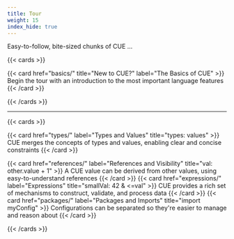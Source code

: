 ```yaml
---
title: Tour
weight: 15
index_hide: true
---
```


Easy-to-follow, bite-sized chunks of CUE ...

{{< cards >}}

{{< card href="basics/" title="New to CUE?" label="The Basics of CUE" >}}
  Begin the tour with an introduction to the most important language features
{{< /card >}}

{{< /cards >}}

<hr>

{{< cards >}}

{{< card href="types/" label="Types and Values" title="types: values" >}}
  CUE merges the concepts of types and values, enabling clear and concise constraints
{{< /card >}}

{{< card href="references/" label="References and Visibility" title="val: other.value + 1" >}}
  A CUE value can be derived from other values, using easy-to-understand references
{{< /card >}}
{{< card href="expressions/" label="Expressions" title="smallVal: 42 & <=val" >}}
  CUE provides a rich set of mechanisms to construct, validate, and process data
{{< /card >}}
{{< card href="packages/" label="Packages and Imports" title="import myConfig" >}}
  Configurations can be separated so they're easier to manage and reason about
{{< /card >}}

{{< /cards >}}

<!-- TODO:postLG
*This tour of CUE is being actively developed, and its contents may migrate
into other sections of the CUE documentation site over time. In particular the
[Language Guide]({{</* relref "docs/language-guide" */>}}) will provide a deep
dive into CUE, covering many of the topics currently included here.*
-->

